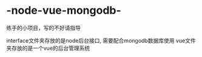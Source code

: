 # -node-vue-mongodb-
练手的小项目，写的不好请指导

interface文件夹存放的是node后台接口, 需要配合mongodb数据库使用
vue文件夹存放的是一个vue的后台管理系统
